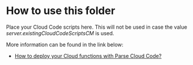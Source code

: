# How to use this folder

Place your Cloud Code scripts here. This will not be used in case the value *server.existingCloudCodeScriptsCM* is used.

More information can be found in the link below:

- [How to deploy your Cloud functions with Parse Cloud Code?](https://github.com/helmhubio/containers/tree/main/helmhubio/parse#how-to-deploy-your-cloud-functions-with-parse-cloud-code)
